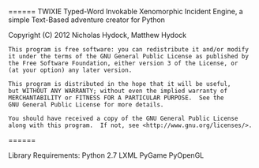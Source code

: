 ======
TWIXIE
Typed-Word Invokable Xenomorphic Incident Engine, a simple Text-Based adventure creator for Python

Copyright (C) 2012 Nicholas Hydock, Matthew Hydock

    This program is free software: you can redistribute it and/or modify
    it under the terms of the GNU General Public License as published by
    the Free Software Foundation, either version 3 of the License, or
    (at your option) any later version.

    This program is distributed in the hope that it will be useful,
    but WITHOUT ANY WARRANTY; without even the implied warranty of
    MERCHANTABILITY or FITNESS FOR A PARTICULAR PURPOSE.  See the
    GNU General Public License for more details.

    You should have received a copy of the GNU General Public License
    along with this program.  If not, see <http://www.gnu.org/licenses/>.
======

Library Requirements:
	Python 2.7
	LXML
	PyGame
	PyOpenGL